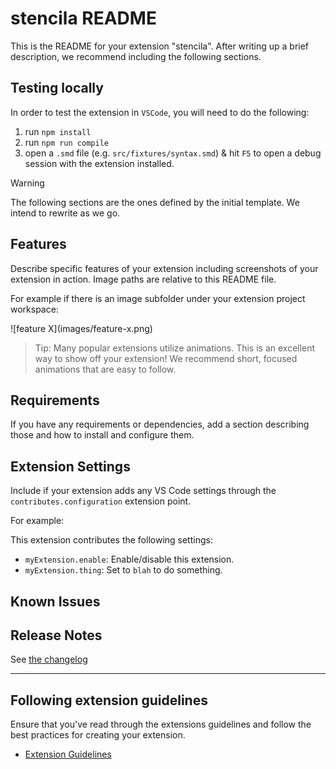 # stencila README

This is the README for your extension "stencila". After writing up a brief description, we recommend including the following sections.

## Testing locally

In order to test the extension in `VSCode`, you will need to do the following:

1. run `npm install`
2. run `npm run compile`
3. open a `.smd` file (e.g. `src/fixtures/syntax.smd`) & hit `F5` to open a
   debug session with the extension installed.

> [!WARNING]
> The following sections are the ones defined by the initial template. We intend
> to rewrite as we go.

## Features

Describe specific features of your extension including screenshots of your extension in action. Image paths are relative to this README file.

For example if there is an image subfolder under your extension project workspace:

\!\[feature X\]\(images/feature-x.png\)

> Tip: Many popular extensions utilize animations. This is an excellent way to show off your extension! We recommend short, focused animations that are easy to follow.

## Requirements

If you have any requirements or dependencies, add a section describing those and how to install and configure them.

## Extension Settings

Include if your extension adds any VS Code settings through the `contributes.configuration` extension point.

For example:

This extension contributes the following settings:

* `myExtension.enable`: Enable/disable this extension.
* `myExtension.thing`: Set to `blah` to do something.

## Known Issues



## Release Notes

See [the changelog](./CHANGELOG.md)

---

## Following extension guidelines

Ensure that you've read through the extensions guidelines and follow the best practices for creating your extension.

* [Extension Guidelines](https://code.visualstudio.com/api/references/extension-guidelines)
